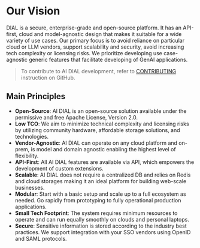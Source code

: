 # Our Vision

DIAL is a secure, enterprise-grade and open-source platform. It has an API-first, cloud and model-agnostic design that makes it suitable for a wide variety of use cases.
Our primary focus is to avoid reliance on particular cloud or LLM vendors, support scalability and security, avoid increasing tech complexity or licensing risks.
We prioritize developing use case-agnostic generic features that facilitate developing of GenAI applications.

> To contribute to AI DIAL development, refer to [CONTRIBUTING](https://github.com/epam/ai-dial/blob/main/CONTRIBUTING.md) instruction on GitHub.

## Main Principles

* **Open-Source**: AI DIAL is an open-source solution available under the permissive and free Apache License, Version 2.0.
* **Low TCO**: We aim to minimize technical complexity and licensing risks by utilizing community hardware, affordable storage solutions, and technologies.
* **Vendor-Agnostic**: AI DIAL can operate on any cloud platform and on-prem, is model and domain agnostic enabling the highest level of flexibility.
* **API-First**: All AI DIAL features are available via API, which empowers the development of custom extensions.
* **Scalable**: AI DIAL does not require a centralized DB and relies on Redis and cloud storages making it an ideal platform for building web-scale businesses.
* **Modular**: Start with a basic setup and scale up to a full ecosystem as needed. Go rapidly from prototyping to fully operational production applications.
* **Small Tech Footprint**: The system requires minimum resources to operate and can run equally smoothly on clouds and personal laptops.
* **Secure**: Sensitive information is stored according to the industry best practices. We support integration with your SSO vendors using OpenID and SAML protocols.
